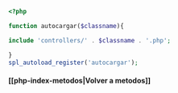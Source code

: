 ```php
<?php

function autocargar($classname){

include 'controllers/' . $classname . '.php';

}
spl_autoload_register('autocargar');
```

#### [[php-index-metodos|Volver a metodos]]
